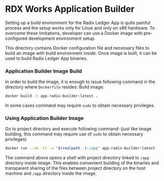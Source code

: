 # RDX Works Application Builder

Setting up a build environment for the Radix Ledger App is quite painful process and the setup works only for
Linux and only on x86 hardware. To overcome these limitations, developer can use a Docker image with pre-configured
development environment setup.

This directory contains Docker configuration file and necessary files to build an image with build environment inside.
Once image is built, it can be used to build Radix Ledger App binaries.

### Application Builder Image Build

In order to build the image, it is enough to issue following command in the directory where `Dockerfile` resides:
Build image:

```sh
docker build -t app-radix-builder:latest .

```

In some cases command may require `sudo` to obtain necessary privileges.

### Using Application Builder Image

Go to project directory and execute following command:
(just like image building, this command may require use of `sudo` to obtain necessary privileges)

```sh
docker run --rm -ti -v "$(realpath .):/app" app-radix-builder:latest
```

The command above opens a shell with project directory linked to `/app` directory inside image.
This enables convenient building of the binaries and transparent sharing of the files between project directory on the
host
machine and `/app` directory inside the image.
